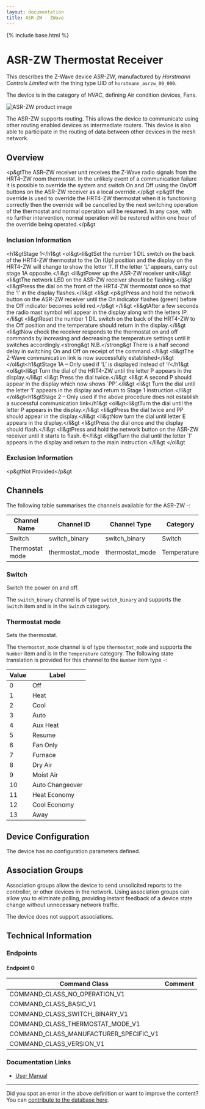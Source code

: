 ```yaml
---
layout: documentation
title: ASR-ZW - ZWave
---
```


{% include base.html %}

# ASR-ZW Thermostat Receiver
This describes the Z-Wave device *ASR-ZW*, manufactured by *Horstmann Controls Limited* with the thing type UID of ```horstmann_asrzw_00_000```.

The device is in the category of *HVAC*, defining Air condition devices, Fans.

![ASR-ZW product image](https://opensmarthouse.org/zwavedatabase/310/image/)


The ASR-ZW supports routing. This allows the device to communicate using other routing enabled devices as intermediate routers.  This device is also able to participate in the routing of data between other devices in the mesh network.

## Overview

<p&gtThe ASR–ZW receiver unit receives the Z-Wave radio signals from the HRT4–ZW room thermostat. In the unlikely event of a communication failure it is possible to override the system and switch On and Off using the On/Off buttons on the ASR-ZW receiver as a local override.</p&gt <p&gtIf the override is used to override the HRT4-ZW thermostat when it is functioning correctly then the override will be cancelled by the next switching operation of the thermostat and normal operation will be resumed. In any case, with no further intervention, normal operation will be restored within one hour of the override being operated.</p&gt

### Inclusion Information

<h1&gtStage 1</h1&gt <ol&gt<li&gtSet the number 1 DIL switch on the back of the HRT4-ZW thermostat to the On (Up) position and the display on the HRT4-ZW will change to show the letter ‘I’. If the letter ‘L’ appears, carry out stage 1A opposite.</li&gt <li&gtPower up the ASR-ZW receiver unit</li&gt <li&gtThe network LED on the ASR-ZW receiver should be flashing.</li&gt <li&gtPress the dial on the front of the HRT4-ZW thermostat once so that the ‘I’ in the display flashes.</li&gt <li&gt <p&gtPress and hold the network button on the ASR-ZW receiver until the On indicator flashes (green) before the Off indicator becomes solid red.</p&gt </li&gt <li&gtAfter a few seconds the radio mast symbol will appear in the display along with the letters IP.</li&gt <li&gtReset the number 1 DIL switch on the back of the HRT4-ZW to the Off position and the temperature should return in the display.</li&gt <li&gtNow check the receiver responds to the thermostat on and off commands by increasing and decreasing the temperature settings until it switches accordingly.<strong&gt N.B.</strong&gt There is a half second delay in switching On and Off on receipt of the command.</li&gt <li&gtThe Z-Wave communication link is now successfully established</li&gt </ol&gt<h1&gtStage 1A – Only used if ‘L’ is displayed instead of ‘I’</h1&gt <ol&gt<li&gt Turn the dial of the HRT4-ZW until the letter P appears in the display.</li&gt <li&gt Press the dial twice.</li&gt <li&gt A second P should appear in the display which now shows \`PP’.</li&gt <li&gt Turn the dial until the letter ‘I’ appears in the display and return to Stage 1 instruction.</li&gt </ol&gt<h1&gtStage 2 – Only used if the above procedure does not establish a successful communication link</h1&gt <ol&gt<li&gtTurn the dial until the letter P appears in the display.</li&gt <li&gtPress the dial twice and PP should appear in the display.</li&gt <li&gtNow turn the dial until letter E appears in the display.</li&gt <li&gtPress the dial once and the display should flash.</li&gt <li&gtPress and hold the network button on the ASR-ZW receiver until it starts to flash. 6</li&gt <li&gtTurn the dial until the letter \`I’ appears in the display and return to the main instruction.</li&gt </ol&gt

### Exclusion Information

<p&gtNot Provided</p&gt

## Channels

The following table summarises the channels available for the ASR-ZW -:

| Channel Name | Channel ID | Channel Type | Category | Item Type |
|--------------|------------|--------------|----------|-----------|
| Switch | switch_binary | switch_binary | Switch | Switch | 
| Thermostat mode | thermostat_mode | thermostat_mode | Temperature | Number | 

### Switch
Switch the power on and off.

The ```switch_binary``` channel is of type ```switch_binary``` and supports the ```Switch``` item and is in the ```Switch``` category.

### Thermostat mode
Sets the thermostat.

The ```thermostat_mode``` channel is of type ```thermostat_mode``` and supports the ```Number``` item and is in the ```Temperature``` category.
The following state translation is provided for this channel to the ```Number``` item type -:

| Value | Label     |
|-------|-----------|
| 0 | Off |
| 1 | Heat |
| 2 | Cool |
| 3 | Auto |
| 4 | Aux Heat |
| 5 | Resume |
| 6 | Fan Only |
| 7 | Furnace |
| 8 | Dry Air |
| 9 | Moist Air |
| 10 | Auto Changeover |
| 11 | Heat Economy |
| 12 | Cool Economy |
| 13 | Away |



## Device Configuration

The device has no configuration parameters defined.

## Association Groups

Association groups allow the device to send unsolicited reports to the controller, or other devices in the network. Using association groups can allow you to eliminate polling, providing instant feedback of a device state change without unnecessary network traffic.

The device does not support associations.
## Technical Information

### Endpoints

#### Endpoint 0

| Command Class | Comment |
|---------------|---------|
| COMMAND_CLASS_NO_OPERATION_V1| |
| COMMAND_CLASS_BASIC_V1| |
| COMMAND_CLASS_SWITCH_BINARY_V1| |
| COMMAND_CLASS_THERMOSTAT_MODE_V1| |
| COMMAND_CLASS_MANUFACTURER_SPECIFIC_V1| |
| COMMAND_CLASS_VERSION_V1| |

### Documentation Links

* [User Manual](https://opensmarthouse.org/zwavedatabase/310/user-and-installer-guide-HRT4-ZWweb1--1-.pdf)

---

Did you spot an error in the above definition or want to improve the content?
You can [contribute to the database here](https://opensmarthouse.org/zwavedatabase/310).
